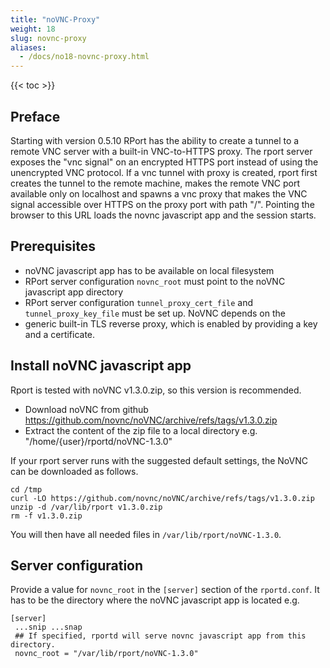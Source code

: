 ```yaml
---
title: "noVNC-Proxy"
weight: 18
slug: novnc-proxy
aliases:
  - /docs/no18-novnc-proxy.html
---
```

{{< toc >}}

## Preface

Starting with version 0.5.10 RPort has the ability to create a tunnel to a remote VNC server with a built-in VNC-to-HTTPS
proxy. The rport server exposes the "vnc signal" on an encrypted HTTPS port instead of using the unencrypted VNC protocol.
If a vnc tunnel with proxy is created, rport first creates the tunnel to the remote machine, makes the remote VNC port
available only on localhost and spawns a vnc proxy that makes the VNC signal accessible over HTTPS on the proxy port with
path "/". Pointing the browser to this URL loads the novnc javascript app and the session starts.

## Prerequisites

* noVNC javascript app has to be available on local filesystem
* RPort server configuration `novnc_root` must point to the noVNC javascript app directory
* RPort server configuration `tunnel_proxy_cert_file` and `tunnel_proxy_key_file` must be set up. NoVNC depends on the
* generic built-in TLS reverse proxy, which is enabled by providing a key and a certificate.

## Install noVNC javascript app

Rport is tested with noVNC v1.3.0.zip, so this version is recommended.

* Download noVNC from github <https://github.com/novnc/noVNC/archive/refs/tags/v1.3.0.zip>
* Extract the content of the zip file to a local directory e.g. "/home/{user}/rportd/noVNC-1.3.0"

If your rport server runs with the suggested default settings, the NoVNC can be downloaded as follows.

```shell
cd /tmp
curl -LO https://github.com/novnc/noVNC/archive/refs/tags/v1.3.0.zip
unzip -d /var/lib/rport v1.3.0.zip
rm -f v1.3.0.zip
```

You will then have all needed files in `/var/lib/rport/noVNC-1.3.0`.

## Server configuration

Provide a value for `novnc_root` in the `[server]` section of the `rportd.conf`. It has to be the directory where the
noVNC javascript app is located e.g.

```text
[server]
 ...snip ...snap
 ## If specified, rportd will serve novnc javascript app from this directory.
 novnc_root = "/var/lib/rport/noVNC-1.3.0"
 ```
